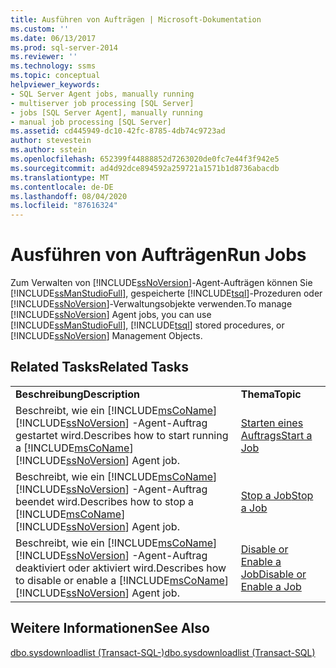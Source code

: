 ```yaml
---
title: Ausführen von Aufträgen | Microsoft-Dokumentation
ms.custom: ''
ms.date: 06/13/2017
ms.prod: sql-server-2014
ms.reviewer: ''
ms.technology: ssms
ms.topic: conceptual
helpviewer_keywords:
- SQL Server Agent jobs, manually running
- multiserver job processing [SQL Server]
- jobs [SQL Server Agent], manually running
- manual job processing [SQL Server]
ms.assetid: cd445949-dc10-42fc-8785-4db74c9723ad
author: stevestein
ms.author: sstein
ms.openlocfilehash: 652399f44888852d7263020de0fc7e44f3f942e5
ms.sourcegitcommit: ad4d92dce894592a259721a1571b1d8736abacdb
ms.translationtype: MT
ms.contentlocale: de-DE
ms.lasthandoff: 08/04/2020
ms.locfileid: "87616324"
---
```

# <a name="run-jobs"></a><span data-ttu-id="5d935-102">Ausführen von Aufträgen</span><span class="sxs-lookup"><span data-stu-id="5d935-102">Run Jobs</span></span>
  <span data-ttu-id="5d935-103">Zum Verwalten von [!INCLUDE[ssNoVersion](../../includes/ssnoversion-md.md)]-Agent-Aufträgen können Sie [!INCLUDE[ssManStudioFull](../../includes/ssmanstudiofull-md.md)], gespeicherte [!INCLUDE[tsql](../../includes/tsql-md.md)]-Prozeduren oder [!INCLUDE[ssNoVersion](../../includes/ssnoversion-md.md)]-Verwaltungsobjekte verwenden.</span><span class="sxs-lookup"><span data-stu-id="5d935-103">To manage [!INCLUDE[ssNoVersion](../../includes/ssnoversion-md.md)] Agent jobs, you can use [!INCLUDE[ssManStudioFull](../../includes/ssmanstudiofull-md.md)], [!INCLUDE[tsql](../../includes/tsql-md.md)] stored procedures, or [!INCLUDE[ssNoVersion](../../includes/ssnoversion-md.md)] Management Objects.</span></span>  
  
## <a name="related-tasks"></a><span data-ttu-id="5d935-104">Related Tasks</span><span class="sxs-lookup"><span data-stu-id="5d935-104">Related Tasks</span></span>  
  
|||  
|-|-|  
|<span data-ttu-id="5d935-105">**Beschreibung**</span><span class="sxs-lookup"><span data-stu-id="5d935-105">**Description**</span></span>|<span data-ttu-id="5d935-106">**Thema**</span><span class="sxs-lookup"><span data-stu-id="5d935-106">**Topic**</span></span>|  
|<span data-ttu-id="5d935-107">Beschreibt, wie ein [!INCLUDE[msCoName](../../includes/msconame-md.md)][!INCLUDE[ssNoVersion](../../includes/ssnoversion-md.md)] -Agent-Auftrag gestartet wird.</span><span class="sxs-lookup"><span data-stu-id="5d935-107">Describes how to start running a [!INCLUDE[msCoName](../../includes/msconame-md.md)][!INCLUDE[ssNoVersion](../../includes/ssnoversion-md.md)] Agent job.</span></span>|[<span data-ttu-id="5d935-108">Starten eines Auftrags</span><span class="sxs-lookup"><span data-stu-id="5d935-108">Start a Job</span></span>](start-a-job.md)|  
|<span data-ttu-id="5d935-109">Beschreibt, wie ein [!INCLUDE[msCoName](../../includes/msconame-md.md)][!INCLUDE[ssNoVersion](../../includes/ssnoversion-md.md)] -Agent-Auftrag beendet wird.</span><span class="sxs-lookup"><span data-stu-id="5d935-109">Describes how to stop a [!INCLUDE[msCoName](../../includes/msconame-md.md)][!INCLUDE[ssNoVersion](../../includes/ssnoversion-md.md)] Agent job.</span></span>|[<span data-ttu-id="5d935-110">Stop a Job</span><span class="sxs-lookup"><span data-stu-id="5d935-110">Stop a Job</span></span>](stop-a-job.md)|  
|<span data-ttu-id="5d935-111">Beschreibt, wie ein [!INCLUDE[msCoName](../../includes/msconame-md.md)][!INCLUDE[ssNoVersion](../../includes/ssnoversion-md.md)] -Agent-Auftrag deaktiviert oder aktiviert wird.</span><span class="sxs-lookup"><span data-stu-id="5d935-111">Describes how to disable or enable a [!INCLUDE[msCoName](../../includes/msconame-md.md)][!INCLUDE[ssNoVersion](../../includes/ssnoversion-md.md)] Agent job.</span></span>|[<span data-ttu-id="5d935-112">Disable or Enable a Job</span><span class="sxs-lookup"><span data-stu-id="5d935-112">Disable or Enable a Job</span></span>](disable-or-enable-a-job.md)|  
  
## <a name="see-also"></a><span data-ttu-id="5d935-113">Weitere Informationen</span><span class="sxs-lookup"><span data-stu-id="5d935-113">See Also</span></span>  
 [<span data-ttu-id="5d935-114">dbo.sysdownloadlist &#40;Transact-SQL-&#41;</span><span class="sxs-lookup"><span data-stu-id="5d935-114">dbo.sysdownloadlist &#40;Transact-SQL&#41;</span></span>](/sql/relational-databases/system-tables/dbo-sysdownloadlist-transact-sql)  
  
  
